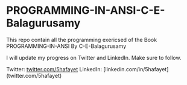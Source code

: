 # PROGRAMMING-IN-ANSI-C-E-Balagurusamy

This repo contain all the programming exericsed of the Book PROGRAMMING-IN-ANSI By C-E-Balagurusamy

I will update my progress on Twitter and LinkedIn. Make sure to follow.

Twitter: [twitter.com/5hafayet](twitter.com/5hafayet)
LinkedIn: [linkedin.com/in/5hafayet] (twitter.com/5hafayet)
